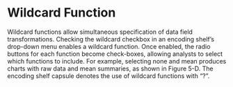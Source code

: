 # Wildcard Function

Wildcard functions allow simultaneous specification of data field transformations. Checking the wildcard checkbox in an encoding shelf’s drop-down menu enables a wildcard function. Once enabled, the radio buttons for each function become check-boxes, allowing analysts to select which functions to include. For example, selecting none and mean produces charts with raw data and mean summaries, as shown in Figure 5-D. The encoding shelf capsule denotes the use of wildcard functions with “?”.

